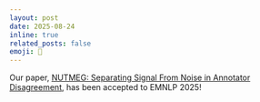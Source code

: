 ```yaml
---
layout: post
date: 2025-08-24
inline: true
related_posts: false
emoji: 📄
---
```


Our paper, [NUTMEG: Separating Signal From Noise in Annotator Disagreement](https://arxiv.org/abs/2507.18890), has been accepted to EMNLP 2025!
